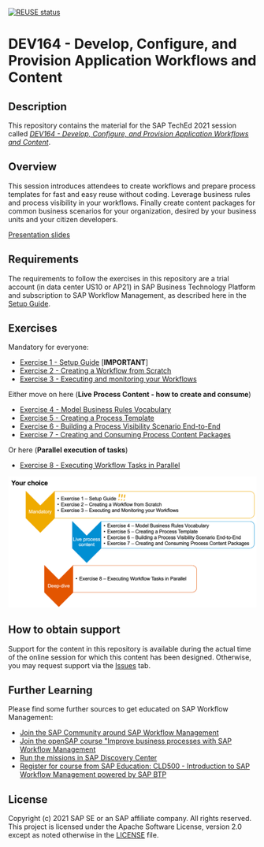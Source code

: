 [![REUSE status](https://api.reuse.software/badge/github.com/SAP-samples/teched2021-DEV164)](https://api.reuse.software/info/github.com/SAP-samples/teched2021-DEV164)

# DEV164 - Develop, Configure, and Provision Application Workflows and Content

## Description

This repository contains the material for the SAP TechEd 2021 session called [*DEV164 - Develop, Configure, and Provision Application Workflows and Content*](https://reg.sapevents.sap.com/flow/sap/sapteched2021/portal/page/sessions/session/16303673693580013Vw7).  

## Overview

This session introduces attendees to create workflows and prepare process templates for fast and easy reuse without coding. Leverage business rules and process visibility in your workflows. Finally create content packages for common business scenarios for your organization, desired by your business units and your citizen developers.

[Presentation slides](https://github.com/SAP-samples/teched2021-DEV164/blob/main/DEV164.pdf)

## Requirements

The requirements to follow the exercises in this repository are a trial account (in data center US10 or AP21) in SAP Business Technology Platform and subscription to SAP Workflow Management, as described here in the [Setup Guide](https://github.com/SAP-samples/teched2021-DEV164/tree/main/exercises/1_SetupTrial).

## Exercises

Mandatory for everyone:
- [Exercise 1 - Setup Guide](https://github.com/SAP-samples/teched2021-DEV164/tree/main/exercises/1_SetupTrial) [**IMPORTANT**]
- [Exercise 2 - Creating a Workflow from Scratch](https://github.com/SAP-samples/teched2021-DEV164/tree/main/exercises/2_WorkflowFromScratch)
- [Exercise 3 - Executing and monitoring your Workflows](https://github.com/SAP-samples/teched2021-DEV164/tree/main/exercises/3_RunMonitorWorkflows)   

Either move on here (**Live Process Content - how to create and consume**)
- [Exercise 4 - Model Business Rules Vocabulary](https://github.com/SAP-samples/teched2021-DEV164/tree/main/exercises/4_ModelVocabulary)
- [Exercise 5 - Creating a Process Template](https://github.com/SAP-samples/teched2021-DEV164/tree/main/exercises/5_CreatingProcessTemplate)
- [Exercise 6 - Building a Process Visibility Scenario End-to-End](https://github.com/SAP-samples/teched2021-DEV164/tree/main/exercises/6_BuildingVisibilityScenario)
- [Exercise 7 - Creating and Consuming Process Content Packages](https://github.com/SAP-samples/teched2021-DEV164/tree/main/exercises/7_CreatingContentPackages) 
  
Or here (**Parallel execution of tasks**)
- [Exercise 8 - Executing Workflow Tasks in Parallel](https://github.com/SAP-samples/teched2021-DEV164/tree/main/exercises/8_ExecuteWorkflowApprovalsInParallel)   

![](DEV164_yourchoice.png)

## How to obtain support

Support for the content in this repository is available during the actual time of the online session for which this content has been designed. Otherwise, you may request support via the [Issues](../../issues) tab.

## Further Learning
Please find some further sources to get educated on SAP Workflow Management:
- [Join the SAP Community around SAP Workflow Management](https://community.sap.com/topics/workflow-management)
- [Join the openSAP course "Improve business processes with SAP Workflow Management](https://open.sap.com/courses/btp2)
- [Run the missions in SAP Discovery Center](https://discovery-center.cloud.sap/missionssearch/?showFilters=true&appType=platform&category=extensionsuite-digitalprocessautomation)
- [Register for course from SAP Education: CLD500 - Introduction to SAP Workflow Management powered by SAP BTP](https://training.sap.com/course/cld500-introduction-to-sap-workflow-management-powered-by-sap-btp-classroom-013-g-en/?)   

## License
Copyright (c) 2021 SAP SE or an SAP affiliate company. All rights reserved. This project is licensed under the Apache Software License, version 2.0 except as noted otherwise in the [LICENSE](LICENSES/Apache-2.0.txt) file.
